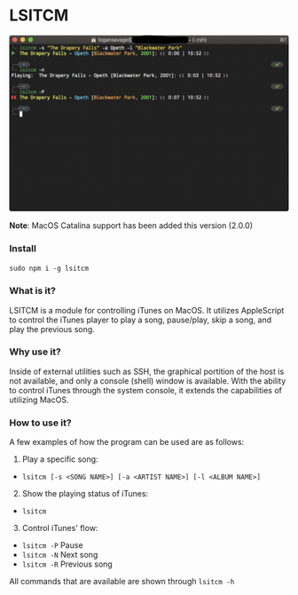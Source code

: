 # LSITCM

![Terminal.app Demo of lsitcm](site_assets/images/cover-photo.png)

**Note**: MacOS Catalina support has been added this version (2.0.0)

### Install

`sudo npm i -g lsitcm`

### What is it?

LSITCM is a module for controlling iTunes on MacOS. It utilizes AppleScript to control the iTunes player to play a song, pause/play, skip a song, and play the previous song.

### Why use it?

Inside of external utilities such as SSH, the graphical portition of the host is not available, and only a console (shell) window is available. With the ability to control iTunes through the system console, it extends the capabilities of utilizing MacOS.

### How to use it?

A few examples of how the program can be used are as follows:
1. Play a specific song:
  - `lsitcm [-s <SONG NAME>] [-a <ARTIST NAME>] [-l <ALBUM NAME>]`
2. Show the playing status of iTunes:
  - `lsitcm`
3. Control iTunes' flow:
  - `lsitcm -P` Pause
  - `lsitcm -N` Next song
  - `lsitcm -R` Previous song

All commands that are available are shown through `lsitcm -h`

